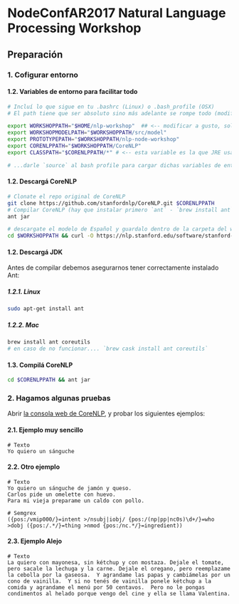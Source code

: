 # NodeConfAR2017 Natural Language Processing Workshop

## Preparación

### 1. Cofigurar entorno

#### 1.2. Variables de entorno para facilitar todo

```bash
# Incluí lo que sigue en tu .bashrc (Linux) o .bash_profile (OSX)
# El path tiene que ser absoluto sino más adelante se rompe todo (modificar el path $CORENLPPATH a gusto)

export WORKSHOPPATH="$HOME/nlp-workshop"  ## <-- modificar a gusto, solo ésta variable
export WORKSHOPMODELPATH="$WORKSHOPPATH/src/model"
export PROTOTYPEPATH="$WORKSHOPPATH/nlp-node-workshop"
export CORENLPPATH="$WORKSHOPPATH/CoreNLP"
export CLASSPATH="$CORENLPPATH/*" # <-- esta variable es la que JRE usa para buscar los '.jar' ó CoreNLP los modelos, además del "current path"

# ...darle `source` al bash profile para cargar dichas variables de entorno
```

#### 1.2. Descargá CoreNLP

```bash
# Clonate el repo original de CoreNLP
git clone https://github.com/stanfordnlp/CoreNLP.git $CORENLPPATH
# Compilar CoreNLP (hay que instalar primero `ant` - `brew install ant`)
ant jar

# descargate el modelo de Español y guardalo dentro de la carpeta del workshop
cd $WORKSHOPPATH && curl -O https://nlp.stanford.edu/software/stanford-spanish-corenlp-2017-06-09-models.jar
```

#### 1.2. Descargá JDK

Antes de compilar debemos asegurarnos tener correctamente instalado Ant:

##### 1.2.1. Linux

```bash
sudo apt-get install ant
```

##### 1.2.2. Mac

```bash
brew install ant coreutils
# en caso de no funcionar.... `brew cask install ant coreutils`
```

#### 1.3. Compilá CoreNLP

```bash
cd $CORENLPPATH && ant jar
```

### 2. Hagamos algunas pruebas

Abrir [la consola web de CoreNLP](http://localhost:9000/), y probar los siguientes ejemplos:

#### 2.1. Ejemplo muy sencillo

```
# Texto
Yo quiero un sánguche
```

#### 2.2. Otro ejemplo
```
# Texto
Yo quiero un sánguche de jamón y queso.
Carlos pide un omelette con huevo.
Para mi vieja preparame un caldo con pollo.

# Semgrex
({pos:/vmip000/}=intent >/nsubj|iobj/ {pos:/(np|pp|nc0s)\d+/}=who >dobj ({pos:/.*/}=thing >nmod {pos:/nc.*/}=ingredient))
```

#### 2.3. Ejemplo Alejo
```
# Texto
La quiero con mayonesa, sin kétchup y con mostaza. Dejale el tomate, pero sacale la lechuga y la carne. Dejale el oregano, pero reemplazame la cebolla por la gaseosa.  Y agrandame las papas y cambiámelas por un cono de vainilla.  Y si no tenés de vainilla ponele kétchup a la comida y agrandame el menú por 50 centavos.  Pero no le pongas condimentos al helado porque vengo del cine y ella se llama Valentina.
```
